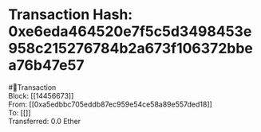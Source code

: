 
Transaction Hash: 0xe6eda464520e7f5c5d3498453e958c215276784b2a673f106372bbea76b47e57
====================================================================================
  
#💸Transaction  
Block: [[14456673]]  
From: [[0xa5edbbc705eddb87ec959e54ce58a89e557ded18]]  
To: [[]]  
Transferred: 0.0 Ether